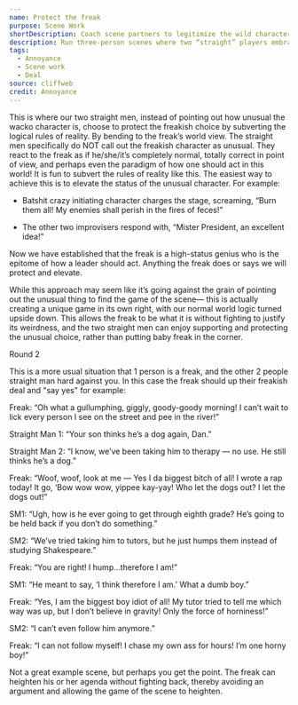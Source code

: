 ```yaml
---
name: Protect the freak
purpose: Scene Work
shortDescription: Coach scene partners to legitimize the wild character instead of calling them out—elevate the freak’s worldview.
description: Run three-person scenes where two “straight” players embrace and defend the bizarre character’s logic, raising their status and bending reality to support the premise so the game can escalate together.
tags:
  - Annoyance
  - Scene work
  - Deal
source: cliffweb
credit: Annoyance
---
```


This is where our two straight men, instead of pointing out how unusual the wacko character is, choose to protect the freakish choice by subverting the logical rules of reality. By bending to the freak’s world view. The straight men specifically do NOT call out the freakish character as unusual. They react to the freak as if he/she/it’s completely normal, totally correct in point of view, and perhaps even the paradigm of how one should act in this world! It is fun to subvert the rules of reality like this. The easiest way to achieve this is to elevate the status of the unusual character. For example:

- Batshit crazy initiating character charges the stage, screaming, “Burn them all! My enemies shall perish in the fires of feces!”

- The other two improvisers respond with, “Mister President, an excellent idea!”

Now we have established that the freak is a high-status genius who is the epitome of how a leader should act. Anything the freak does or says we will protect and elevate.

While this approach may seem like it’s going against the grain of pointing out the unusual thing to find the game of the scene— this is actually creating a unique game in its own right, with our normal world logic turned upside down. This allows the freak to be what it is without fighting to justify its weirdness, and the two straight men can enjoy supporting and protecting the unusual choice, rather than putting baby freak in the corner.

Round 2

This is a more usual situation that 1 person is a freak, and the other 2 people straight man hard against you. In this case the freak should up their freakish deal and "say yes" for example:

Freak: “Oh what a gullumphing, giggly, goody-goody morning! I can’t wait to lick every person I see on the street and pee in the river!”

Straight Man 1: “Your son thinks he’s a dog again, Dan.”

Straight Man 2: “I know, we’ve been taking him to therapy — no use. He still thinks he’s a dog.”

Freak: “Woof, woof, look at me — Yes I da biggest bitch of all! I wrote a rap today! It go, ‘Bow wow wow, yippee kay-yay! Who let the dogs out? I let the dogs out!”

SM1: “Ugh, how is he ever going to get through eighth grade? He’s going to be held back if you don’t do something.”

SM2: “We’ve tried taking him to tutors, but he just humps them instead of studying Shakespeare.”

Freak: “You are right! I hump…therefore I am!”

SM1: “He meant to say, ‘I think therefore I am.’ What a dumb boy.”

Freak: “Yes, I am the biggest boy idiot of all! My tutor tried to tell me which way was up, but I don’t believe in gravity! Only the force of horniness!”

SM2: “I can’t even follow him anymore.”

Freak: “I can not follow myself! I chase my own ass for hours! I’m one horny boy!”

Not a great example scene, but perhaps you get the point. The freak can heighten his or her agenda without fighting back, thereby avoiding an argument and allowing the game of the scene to heighten.
